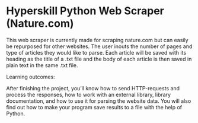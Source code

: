 # Hyperskill Python Web Scraper (Nature.com)
This web scraper is currently made for scraping nature.com but can easily be repurposed for other websites. The user inouts the number of pages and type of articles they
would like to parse. Each article will be saved with its heading as the title of a .txt file and the body of each article is then saved in plain text in the same .txt file.

Learning outcomes:

After finishing the project, you’ll know how to send HTTP-requests and process the responses, how to work with an external library, library documentation, and how to use it for parsing the website data. You will also find out how to make your program save results to a file with the help of Python.

